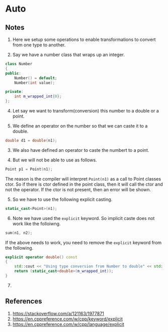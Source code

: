 # Auto

## Notes

1. Here we setup some operations to enable transformations to convert from one type to another. 

2. Say we have a number class that wraps up an integer. 

```cpp
class Number
{
public:
    Number() = default;
    Number(int value);

private:
    int m_wrapped_int{0};
};
```
4. Let say we want to transform(conversion) this number to a double or a point.

3. We define an operator on the number so that we can caste it to a double.

```cpp
double d1 = double(n1);
```

3. We also have defined an operator to caste the numbert to a point.

4. But we will not be able to use as follows.

```cpp
Point p1 = Point(n1);
```

The reason is the compiler will interpret `Point(n1)` as a call to Point classes ctor. So if there is ctor defined in the point class, then it will call the ctor and not the operator. If the ctor is not present, then an error will be shown. 

5. So we have to use the following explicit casting.

```cpp
static_cast<Point>(n1);
```

6. Note we have used the `explicit` keyword. So implicit caste does not work like the folloiwng.

```cpp
sum(n1, n2); 
```

If the above needs to work, you need to remove the `explicit` keyword from the following.

```cpp
explicit operator double() const
{
    std::cout << "Using type conversion from Number to double" << std::endl;
    return (static_cast<double>(m_wrapped_int));
}
```

7. 

## References

1. https://stackoverflow.com/a/121163/1977871
2. https://en.cppreference.com/w/cpp/keyword/explicit
3. https://en.cppreference.com/w/cpp/language/explicit




